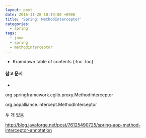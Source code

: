 ```yaml
---
layout: post
date: 2016-11-28 10:19:00 +0900
title: 'Spring: MethodInterceptor'
categories:
  - spring
tags:
  - java
  - spring
  - methodinterceptor
---
```


* Kramdown table of contents
{:toc .toc}

#### 참고 문서

-

org.springframework.cglib.proxy.MethodInterceptor

org.aopalliance.intercept.MethodInterceptor

두 개 있음

http://blog.javaforge.net/post/76125490725/spring-aop-method-interceptor-annotation
